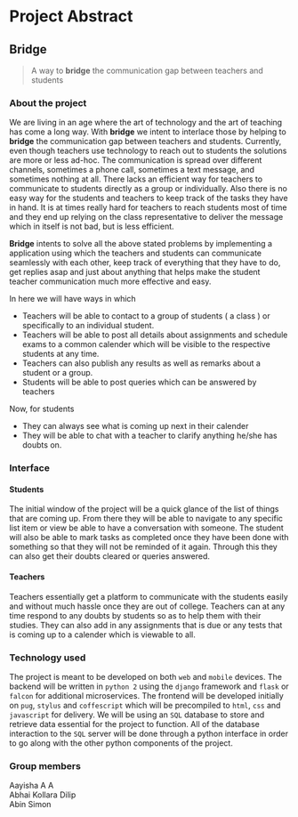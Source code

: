 # Project Abstract

## Bridge
> A way to **bridge** the communication gap between teachers and students

### About the project

We are living in an age where the art of technology and the art of teaching has come a long way.
With **bridge** we intent to interlace those by helping to **bridge** the communication gap between teachers and students.
Currently, even though teachers use technology to reach out to students the solutions are more or less ad-hoc.
The communication is spread over different channels, sometimes a phone call, sometimes a text message, and sometimes nothing at all.
There lacks an efficient way for teachers to communicate to students directly as a group or individually.
Also there is no easy way for the students and teachers to keep track of the tasks they have in hand.
It is at times really hard for teachers to reach students most of time and they end up relying on the class representative to deliver the message which in itself is not bad, but is less efficient.

**Bridge** intents to solve all the above stated problems by implementing a application using which the teachers and students can communicate seamlessly with each other,
keep track of everything that they have to do, get replies asap and just about anything that helps make the student teacher communication much more effective and easy.

In here we will have ways in which

* Teachers will be able to contact to a group of students ( a class ) or specifically to an individual student.
* Teachers will be able to post all details about assignments and schedule exams to a common calender which will be visible to the respective students at any time.
* Teachers can also publish any results as well as remarks about a student or a group.
* Students will be able to post queries which can be answered by teachers

Now, for students

* They can always see what is coming up next in their calender
* They will be able to chat with a teacher to clarify anything he/she has doubts on.

### Interface

#### Students

The initial window of the project will be a quick glance of the list of things that are coming up.
From there they will be able to navigate to any specific list item or view be able to have a conversation with someone.
The student will also be able to mark tasks as completed once they have been done with something so that they will not be reminded of it again.
Through this they can also get their doubts cleared or queries answered.

#### Teachers

Teachers essentially get a platform to communicate with the students easily and without much hassle once they are out of college.
Teachers can at any time respond to any doubts by students so as to help them with their studies.
They can also add in any assignments that is due or any tests that is coming up to a calender which is viewable to all.

### Technology used

The project is meant to be developed on both `web` and `mobile` devices.
The backend will be written in `python 2` using the `django` framework and `flask` or `falcon` for additional microservices.
The frontend will be developed initially on `pug`, `stylus` and `coffescript`  which will be precompiled to `html`, `css` and `javascript` for delivery.
We will be using an `SQL` database to store and retrieve data essential for the project to function.
All of the database interaction to the `SQL` server will be done through a python interface in order to go along with the other python components of the project.


### Group members

Aayisha A A  
Abhai Kollara Dilip  
Abin Simon
